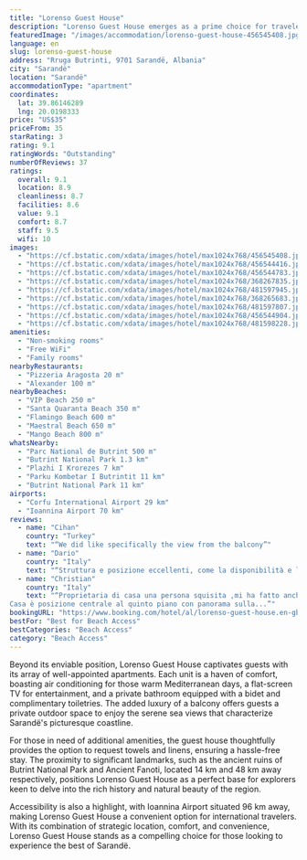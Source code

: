```yaml
---
title: "Lorenso Guest House"
description: "Lorenso Guest House emerges as a prime choice for travelers seeking a blend of comfort and convenience in the heart of Sarandë."
featuredImage: "/images/accommodation/lorenso-guest-house-456545408.jpg"
language: en
slug: lorenso-guest-house
address: "Rruga Butrinti, 9701 Sarandë, Albania"
city: "Sarandë"
location: "Sarandë"
accommodationType: "apartment"
coordinates:
  lat: 39.86146289
  lng: 20.0198333
price: "US$35"
priceFrom: 35
starRating: 3
rating: 9.1
ratingWords: "Outstanding"
numberOfReviews: 37
ratings:
  overall: 9.1
  location: 8.9
  cleanliness: 8.7
  facilities: 8.6
  value: 9.1
  comfort: 8.7
  staff: 9.5
  wifi: 10
images:
  - "https://cf.bstatic.com/xdata/images/hotel/max1024x768/456545408.jpg?k=ffbc781c46f8a884dfb48935d927f051e6ae95a58c39d5a45b18ec246c569150&o=&hp=1"
  - "https://cf.bstatic.com/xdata/images/hotel/max1024x768/456544416.jpg?k=460d6f761de6eeff14edf77150717010f3d076fde0a25cff240eaa29e7b9fa63&o=&hp=1"
  - "https://cf.bstatic.com/xdata/images/hotel/max1024x768/456544783.jpg?k=213b197ae31064ca753b124d64d86cc6065bd7395c0073f826689c996cd2fd71&o=&hp=1"
  - "https://cf.bstatic.com/xdata/images/hotel/max1024x768/368267835.jpg?k=5f4b19ace22bb675b3906627172dc08d31126c053b7fc75536fdd644154bdc45&o=&hp=1"
  - "https://cf.bstatic.com/xdata/images/hotel/max1024x768/481597945.jpg?k=c1cb42ec476ffd28c993479313dab0971d949b1af318bb079d37822b981b14a3&o=&hp=1"
  - "https://cf.bstatic.com/xdata/images/hotel/max1024x768/368265683.jpg?k=61911b87994e717f9274d928ec89c709927622dbc7c4645474c4453e8d2a0ff3&o=&hp=1"
  - "https://cf.bstatic.com/xdata/images/hotel/max1024x768/481597807.jpg?k=87d9c9ec05bbc817507257463bf5108316a820bab1a729725c51d862a42078b5&o=&hp=1"
  - "https://cf.bstatic.com/xdata/images/hotel/max1024x768/456544904.jpg?k=6372e8b314918e260efd00b8e9e2d4f45d0c4fa64fe6fb36c0668de00b7e9c69&o=&hp=1"
  - "https://cf.bstatic.com/xdata/images/hotel/max1024x768/481598228.jpg?k=f7057c76420d6a9eaf10795889063b694c9daeca1a7469172a7d82a358048391&o=&hp=1"
amenities:
  - "Non-smoking rooms"
  - "Free WiFi"
  - "Family rooms"
nearbyRestaurants:
  - "Pizzeria Aragosta 20 m"
  - "Alexander 100 m"
nearbyBeaches:
  - "VIP Beach 250 m"
  - "Santa Quaranta Beach 350 m"
  - "Flamingo Beach 600 m"
  - "Maestral Beach 650 m"
  - "Mango Beach 800 m"
whatsNearby:
  - "Parc National de Butrint 500 m"
  - "Butrint National Park 1.3 km"
  - "Plazhi I Krorezes 7 km"
  - "Parku Kombetar I Butrintit 11 km"
  - "Butrint National Park 11 km"
airports:
  - "Corfu International Airport 29 km"
  - "Ioannina Airport 70 km"
reviews:
  - name: "Cihan"
    country: "Turkey"
    text: "“We did like specifically the view from the balcony”"
  - name: "Dario"
    country: "Italy"
    text: "“Struttura e posizione eccellenti, come la disponibilità e la gentilezza della proprietaria.”"
  - name: "Christian"
    country: "Italy"
    text: "“Proprietaria di casa una persona squisita ,mi ha fatto anche da infermiera per un problema di salute sopravvenutomi, accompagnandomi e assistendomi nel pronto soccorso del luogo.
Casa è posizione centrale al quinto piano con panorama sulla...”"
bookingURL: "https://www.booking.com/hotel/al/lorenso-guest-house.en-gb.html?aid=8035640"
bestFor: "Best for Beach Access"
bestCategories: "Beach Access"
category: "Beach Access"
---
```


Beyond its enviable position, Lorenso Guest House captivates guests with its array of well-appointed apartments. Each unit is a haven of comfort, boasting air conditioning for those warm Mediterranean days, a flat-screen TV for entertainment, and a private bathroom equipped with a bidet and complimentary toiletries. The added luxury of a balcony offers guests a private outdoor space to enjoy the serene sea views that characterize Sarandë's picturesque coastline.

For those in need of additional amenities, the guest house thoughtfully provides the option to request towels and linens, ensuring a hassle-free stay. The proximity to significant landmarks, such as the ancient ruins of Butrint National Park and Ancient Fanoti, located 14 km and 48 km away respectively, positions Lorenso Guest House as a perfect base for explorers keen to delve into the rich history and natural beauty of the region.

Accessibility is also a highlight, with Ioannina Airport situated 96 km away, making Lorenso Guest House a convenient option for international travelers. With its combination of strategic location, comfort, and convenience, Lorenso Guest House stands as a compelling choice for those looking to experience the best of Sarandë.